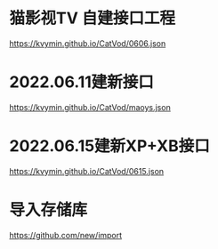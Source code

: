 # 猫影视TV 自建接口工程

https://kvymin.github.io/CatVod/0606.json


# 2022.06.11建新接口

https://kvymin.github.io/CatVod/maoys.json


# 2022.06.15建新XP+XB接口

https://kvymin.github.io/CatVod/0615.json


# 导入存储库

https://github.com/new/import
